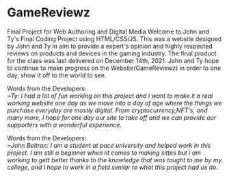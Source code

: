 # GameReviewz
Final Project for Web Authoring and Digital Media
Welcome to John and Ty's Final Coding Project using HTML/CSS/JS. This was a website designed by John and Ty in aim to provide a expert's opinion and highly respected reviews on products and devices in the gaming industry. The final product for the class was last delivered on December 14th, 2021. John and Ty hope to continue to make progress on the Website(GameReviewz) in order to one day, show it off to the world to see. 

Words from the Developers:  
<i>~Ty: I had a lot of fun working on this project and I want to make it a real working website one day as we move into a day of age where the things we purchase everyday are mostly digital. From cryptocurrency,NFT's, and many more, I hope for one day our site to take off and we can provide our supporters with a wonderful experience.</i>  

Words from the Developers:  
<i>~John Beltran: I am a student at pace university and helped work in this project. I am still a beginner when iit comes to making sittes but i am working to gett better thanks to the knowledge that was taught to me by my college, and I hope to work in a field similar to what this project had us do.</i>  
